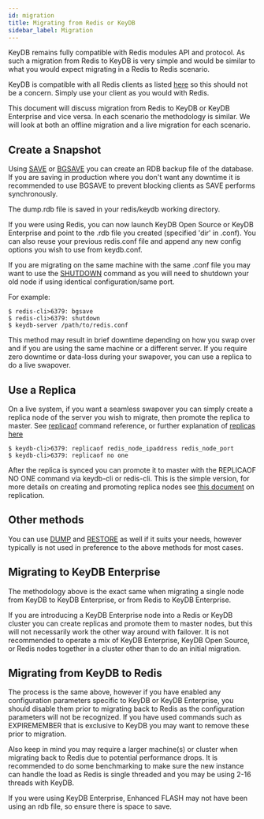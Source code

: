 ```yaml
---
id: migration
title: Migrating from Redis or KeyDB
sidebar_label: Migration
---
```



KeyDB remains fully compatible with Redis modules API and protocol. As such a migration from Redis to KeyDB is very simple and would be similar to what you would expect migrating in a Redis to Redis scenario. 

KeyDB is compatible with all Redis clients as listed [here](https://redis.io/clients) so this should not be a concern. Simply use your client as you would with Redis.

This document will discuss migration from Redis to KeyDB or KeyDB Enterprise and vice versa. In each scenario the methodology is similar. We will look at both an offline migration and a live migration for each scenario.

## Create a Snapshot

Using [SAVE](https://docs.keydb.dev/docs/commands/#save) or [BGSAVE](https://docs.keydb.dev/docs/commands/#bgsave) you can create an RDB backup file of the database. If you are saving in production where you don't want any downtime it is recommended to use BGSAVE to prevent blocking clients as SAVE performs synchronously.

The dump.rdb file is saved in your redis/keydb working directory.

If you were using Redis, you can now launch KeyDB Open Source or KeyDB Enterprise and point to the .rdb file you created (specified 'dir' in .conf). You can also reuse your previous redis.conf file and append any new config options you wish to use from keydb.conf.

If you are migrating on the same machine with the same .conf file you may want to use the [SHUTDOWN](https://docs.keydb.dev/docs/commands/#shutdown) command as you will need to shutdown your old node if using identical configuration/same port.

For example:
```
$ redis-cli>6379: bgsave
$ redis-cli>6379: shutdown
$ keydb-server /path/to/redis.conf
```
This method may result in brief downtime depending on how you swap over and if you are using the same machine or a different server. If you require zero downtime or data-loss during your swapover, you can use a replica to do a live swapover.

## Use a Replica

On a live system, if you want a seamless swapover you can simply create a replica node of the server you wish to migrate, then promote the replica to master. 
See [replicaof](https://docs.keydb.dev/docs/commands/#replicaof) command reference, or further explanation of [replicas here](https://docs.keydb.dev/docs/replication/)
```
$ keydb-cli>6379: replicaof redis_node_ipaddress redis_node_port
$ keydb-cli>6379: replicaof no one
```
After the replica is synced you can promote it to master with the REPLICAOF NO ONE command via keydb-cli or redis-cli. This is the simple version, for more details on creating and promoting replica nodes see [this document](https://docs.keydb.dev/docs/replication/) on replication.

## Other methods

You can use [DUMP](https://docs.keydb.dev/docs/commands/#dump) and [RESTORE](https://docs.keydb.dev/docs/commands/#dump) as well if it suits your needs, however typically is not used in preference to the above methods for most cases.


## Migrating to KeyDB Enterprise

The methodology above is the exact same when migrating a single node from KeyDB to KeyDB Enterprise, or from Redis to KeyDB Enterprise. 

If you are introducing a KeyDB Enterprise node into a Redis or KeyDB cluster you can create replicas and promote them to master nodes, but this will not necessarily work the other way around with failover. It is not recommended to operate a mix of KeyDB Enterprise, KeyDB Open Source, or Redis nodes together in a cluster other than to do an initial migration.

## Migrating from KeyDB to Redis

The process is the same above, however if you have enabled any configuration parameters specific to KeyDB or KeyDB Enterprise, you should disable them prior to migrating back to Redis as the configuration parameters will not be recognized. If you have used commands such as EXPIREMEMBER that is exclusive to KeyDB you may want to remove these prior to migration.

Also keep in mind you may require a larger machine(s) or cluster when migrating back to Redis due to potential performance drops. It is recommended to do some benchmarking to make sure the new instance can handle the load as Redis is single threaded and you may be using 2-16 threads with KeyDB. 

If you were using KeyDB Enterprise, Enhanced FLASH may not have been using an rdb file, so ensure there is space to save.



